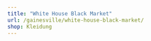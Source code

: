 ```yaml
---
title: "White House Black Market"
url: /gainesville/white-house-black-market/
shop: Kleidung
---
```

